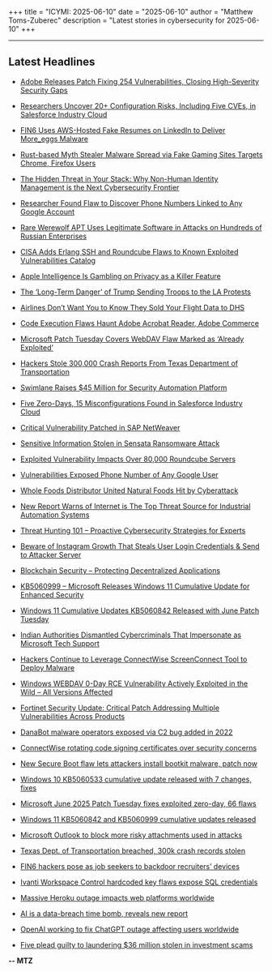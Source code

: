 +++
title = "ICYMI: 2025-06-10"
date = "2025-06-10"
author = "Matthew Toms-Zuberec"
description = "Latest stories in cybersecurity for 2025-06-10"
+++

---------------------------------------------------------------------------
## Latest Headlines
- [Adobe Releases Patch Fixing 254 Vulnerabilities, Closing High-Severity Security Gaps](https://thehackernews.com/2025/06/adobe-releases-patch-fixing-254.html)

- [Researchers Uncover 20+ Configuration Risks, Including Five CVEs, in Salesforce Industry Cloud](https://thehackernews.com/2025/06/researchers-uncover-20-configuration.html)

- [FIN6 Uses AWS-Hosted Fake Resumes on LinkedIn to Deliver More_eggs Malware](https://thehackernews.com/2025/06/fin6-uses-aws-hosted-fake-resumes-on.html)

- [Rust-based Myth Stealer Malware Spread via Fake Gaming Sites Targets Chrome, Firefox Users](https://thehackernews.com/2025/06/rust-based-myth-stealer-malware-spread.html)

- [The Hidden Threat in Your Stack: Why Non-Human Identity Management is the Next Cybersecurity Frontier](https://thehackernews.com/2025/06/the-hidden-threat-in-your-stack-why-non.html)

- [Researcher Found Flaw to Discover Phone Numbers Linked to Any Google Account](https://thehackernews.com/2025/06/researcher-found-flaw-to-discover-phone.html)

- [Rare Werewolf APT Uses Legitimate Software in Attacks on Hundreds of Russian Enterprises](https://thehackernews.com/2025/06/rare-werewolf-apt-uses-legitimate.html)

- [CISA Adds Erlang SSH and Roundcube Flaws to Known Exploited Vulnerabilities Catalog](https://thehackernews.com/2025/06/cisa-adds-erlang-ssh-and-roundcube.html)

- [Apple Intelligence Is Gambling on Privacy as a Killer Feature](https://www.wired.com/story/apple-intelligence-is-gambling-on-privacy-as-a-killer-feature/)

- [The ‘Long-Term Danger’ of Trump Sending Troops to the LA Protests](https://www.wired.com/story/trump-marines-national-guard-la-protests/)

- [Airlines Don’t Want You to Know They Sold Your Flight Data to DHS](https://www.wired.com/story/airlines-dont-want-you-to-know-they-sold-your-flight-data-to-dhs/)

- [Code Execution Flaws Haunt Adobe Acrobat Reader, Adobe Commerce](https://www.securityweek.com/code-execution-flaws-haunt-adobe-acrobat-reader-adobe-commerce/)

- [Microsoft Patch Tuesday Covers WebDAV Flaw Marked as ‘Already Exploited’](https://www.securityweek.com/microsoft-patch-tuesday-covers-webdav-flaw-marked-as-already-exploited/)

- [Hackers Stole 300,000 Crash Reports From Texas Department of Transportation](https://www.securityweek.com/hackers-stole-300000-crash-reports-from-texas-department-of-transportation/)

- [Swimlane Raises $45 Million for Security Automation Platform](https://www.securityweek.com/swimlane-raises-45-million-for-security-automation-platform/)

- [Five Zero-Days, 15 Misconfigurations Found in Salesforce Industry Cloud](https://www.securityweek.com/five-zero-days-15-misconfigurations-found-in-salesforce-industry-cloud/)

- [Critical Vulnerability Patched in SAP NetWeaver](https://www.securityweek.com/critical-vulnerability-patched-in-sap-netweaver/)

- [Sensitive Information Stolen in Sensata Ransomware Attack](https://www.securityweek.com/sensitive-information-stolen-in-sensata-ransomware-attack/)

- [Exploited Vulnerability Impacts Over 80,000 Roundcube Servers](https://www.securityweek.com/exploited-vulnerability-impacts-over-80000-roundcube-servers/)

- [Vulnerabilities Exposed Phone Number of Any Google User](https://www.securityweek.com/vulnerabilities-exposed-phone-number-of-any-google-user/)

- [Whole Foods Distributor United Natural Foods Hit by Cyberattack](https://www.securityweek.com/whole-foods-distributor-united-natural-foods-hit-by-cyberattack/)

- [New Report Warns of Internet is The Top Threat Source for Industrial Automation Systems](https://cybersecuritynews.com/new-report-warns-of-internet/)

- [Threat Hunting 101 – Proactive Cybersecurity Strategies for Experts](https://cybersecuritynews.com/threat-hunting-2/)

- [Beware of Instagram Growth That Steals User Login Credentials & Send to Attacker Server](https://cybersecuritynews.com/beware-of-instagram-growth-that-steals-user-login-credentials/)

- [Blockchain Security – Protecting Decentralized Applications](https://cybersecuritynews.com/blockchain-security-2/)

- [KB5060999 – Microsoft Releases Windows 11 Cumulative Update for Enhanced Security](https://cybersecuritynews.com/kb5060999-windows-11-cumulative-update/)

- [Windows 11 Cumulative Updates KB5060842 Released with June Patch Tuesday](https://cybersecuritynews.com/windows-11-cumulative-updates-kb5060842-released/)

- [Indian Authorities Dismantled Cybercriminals That Impersonate as Microsoft Tech Support](https://cybersecuritynews.com/cybercriminals-that-impersonate-as-microsoft-tech-support/)

- [Hackers Continue to Leverage ConnectWise ScreenConnect Tool to Deploy Malware](https://cybersecuritynews.com/hackers-continue-to-leverage-connectwise-screenconnect-tool/)

- [Windows WEBDAV 0-Day RCE Vulnerability Actively Exploited in the Wild – All Versions Affected](https://cybersecuritynews.com/windows-webdav-0-day-actively-exploited/)

- [Fortinet Security Update: Critical Patch Addressing Multiple Vulnerabilities Across Products](https://cybersecuritynews.com/fortinet-security-update/)

- [DanaBot malware operators exposed via C2 bug added in 2022](https://www.bleepingcomputer.com/news/security/danabot-malware-operators-exposed-via-c2-bug-added-in-2022/)

- [ConnectWise rotating code signing certificates over security concerns](https://www.bleepingcomputer.com/news/security/connectwise-rotating-code-signing-certificates-over-security-concerns/)

- [New Secure Boot flaw lets attackers install bootkit malware, patch now](https://www.bleepingcomputer.com/news/security/new-secure-boot-flaw-lets-attackers-install-bootkit-malware-patch-now/)

- [Windows 10 KB5060533 cumulative update released with 7 changes, fixes](https://www.bleepingcomputer.com/news/microsoft/windows-10-kb5060533-cumulative-update-released-with-7-changes-fixes/)

- [Microsoft June 2025 Patch Tuesday fixes exploited zero-day, 66 flaws](https://www.bleepingcomputer.com/news/microsoft/microsoft-june-2025-patch-tuesday-fixes-exploited-zero-day-66-flaws/)

- [Windows 11 KB5060842 and KB5060999 cumulative updates released](https://www.bleepingcomputer.com/news/microsoft/windows-11-kb5060842-and-kb5060999-cumulative-updates-released/)

- [Microsoft Outlook to block more risky attachments used in attacks](https://www.bleepingcomputer.com/news/security/microsoft-outlook-to-block-more-risky-attachments-used-in-attacks/)

- [Texas Dept. of Transportation breached, 300k crash records stolen](https://www.bleepingcomputer.com/news/security/texas-dept-of-transportation-breached-300k-crash-records-stolen/)

- [FIN6 hackers pose as job seekers to backdoor recruiters’ devices](https://www.bleepingcomputer.com/news/security/fin6-hackers-pose-as-job-seekers-to-backdoor-recruiters-devices/)

- [Ivanti Workspace Control hardcoded key flaws expose SQL credentials](https://www.bleepingcomputer.com/news/security/ivanti-workspace-control-hardcoded-key-flaws-expose-sql-credentials/)

- [Massive Heroku outage impacts web platforms worldwide](https://www.bleepingcomputer.com/news/technology/massive-heroku-outage-impacts-web-platforms-worldwide/)

- [AI is a data-breach time bomb, reveals new report](https://www.bleepingcomputer.com/news/security/ai-is-a-data-breach-time-bomb-reveals-new-report/)

- [OpenAI working to fix ChatGPT outage affecting users worldwide](https://www.bleepingcomputer.com/news/technology/openai-working-to-fix-chatgpt-outage-affecting-users-worldwide/)

- [Five plead guilty to laundering $36 million stolen in investment scams](https://www.bleepingcomputer.com/news/security/five-plead-guilty-to-laundering-36-million-stolen-in-investment-scams/)

**-- MTZ**